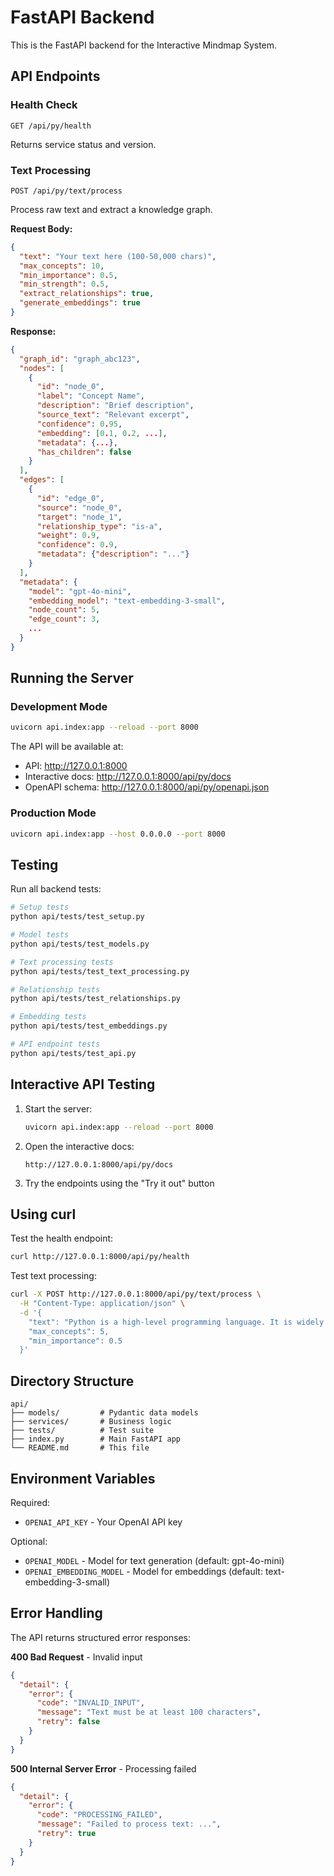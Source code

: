 # FastAPI Backend

This is the FastAPI backend for the Interactive Mindmap System.

## API Endpoints

### Health Check
```
GET /api/py/health
```
Returns service status and version.

### Text Processing
```
POST /api/py/text/process
```
Process raw text and extract a knowledge graph.

**Request Body:**
```json
{
  "text": "Your text here (100-50,000 chars)",
  "max_concepts": 10,
  "min_importance": 0.5,
  "min_strength": 0.5,
  "extract_relationships": true,
  "generate_embeddings": true
}
```

**Response:**
```json
{
  "graph_id": "graph_abc123",
  "nodes": [
    {
      "id": "node_0",
      "label": "Concept Name",
      "description": "Brief description",
      "source_text": "Relevant excerpt",
      "confidence": 0.95,
      "embedding": [0.1, 0.2, ...],
      "metadata": {...},
      "has_children": false
    }
  ],
  "edges": [
    {
      "id": "edge_0",
      "source": "node_0",
      "target": "node_1",
      "relationship_type": "is-a",
      "weight": 0.9,
      "confidence": 0.9,
      "metadata": {"description": "..."}
    }
  ],
  "metadata": {
    "model": "gpt-4o-mini",
    "embedding_model": "text-embedding-3-small",
    "node_count": 5,
    "edge_count": 3,
    ...
  }
}
```

## Running the Server

### Development Mode
```bash
uvicorn api.index:app --reload --port 8000
```

The API will be available at:
- API: http://127.0.0.1:8000
- Interactive docs: http://127.0.0.1:8000/api/py/docs
- OpenAPI schema: http://127.0.0.1:8000/api/py/openapi.json

### Production Mode
```bash
uvicorn api.index:app --host 0.0.0.0 --port 8000
```

## Testing

Run all backend tests:
```bash
# Setup tests
python api/tests/test_setup.py

# Model tests
python api/tests/test_models.py

# Text processing tests
python api/tests/test_text_processing.py

# Relationship tests
python api/tests/test_relationships.py

# Embedding tests
python api/tests/test_embeddings.py

# API endpoint tests
python api/tests/test_api.py
```

## Interactive API Testing

1. Start the server:
   ```bash
   uvicorn api.index:app --reload --port 8000
   ```

2. Open the interactive docs:
   ```
   http://127.0.0.1:8000/api/py/docs
   ```

3. Try the endpoints using the "Try it out" button

## Using curl

Test the health endpoint:
```bash
curl http://127.0.0.1:8000/api/py/health
```

Test text processing:
```bash
curl -X POST http://127.0.0.1:8000/api/py/text/process \
  -H "Content-Type: application/json" \
  -d '{
    "text": "Python is a high-level programming language. It is widely used for web development, data science, and automation. Python has a simple and readable syntax that makes it beginner-friendly. Popular frameworks like Django and Flask are built with Python.",
    "max_concepts": 5,
    "min_importance": 0.5
  }'
```

## Directory Structure

```
api/
├── models/         # Pydantic data models
├── services/       # Business logic
├── tests/          # Test suite
├── index.py        # Main FastAPI app
└── README.md       # This file
```

## Environment Variables

Required:
- `OPENAI_API_KEY` - Your OpenAI API key

Optional:
- `OPENAI_MODEL` - Model for text generation (default: gpt-4o-mini)
- `OPENAI_EMBEDDING_MODEL` - Model for embeddings (default: text-embedding-3-small)

## Error Handling

The API returns structured error responses:

**400 Bad Request** - Invalid input
```json
{
  "detail": {
    "error": {
      "code": "INVALID_INPUT",
      "message": "Text must be at least 100 characters",
      "retry": false
    }
  }
}
```

**500 Internal Server Error** - Processing failed
```json
{
  "detail": {
    "error": {
      "code": "PROCESSING_FAILED",
      "message": "Failed to process text: ...",
      "retry": true
    }
  }
}
```

